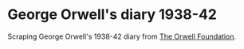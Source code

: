 # George Orwell's diary 1938-42

Scraping George Orwell's 1938-42 diary from [The Orwell Foundation](https://www.orwellfoundation.com).

